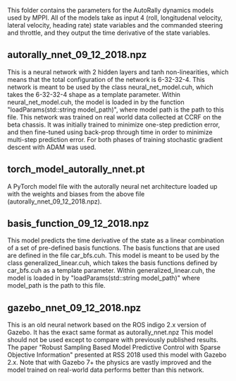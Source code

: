 This folder contains the parameters for the AutoRally dynamics models used by MPPI. All of the models take as input 4 (roll, longitudenal velocity, lateral velocity, heading rate) state variables and 
the commanded steering and throttle, and they output the time derivative of the state variables.

## autorally_nnet_09_12_2018.npz 
This is a neural network with 2 hidden layers and tanh non-linearities, which means that the total configuration of the network is 6-32-32-4. This network is meant to be used by the class neural_net_model.cuh, which takes the 6-32-32-4 shape as a template parameter. Within neural_net_model.cuh, the model is loaded in by the function "loadParams(std::string model_path)", where model path is the path to this file. This network was trained on real world data collected at CCRF on the beta chassis. It was initially
trained to minimize one-step prediction error, and then fine-tuned using back-prop through time in order to minimize multi-step prediction error. For both phases of training stochastic gradient descent with ADAM was used.

## torch_model_autorally_nnet.pt
A PyTorch model file with the autorally neural net architecture loaded up with the weights and biases from the above file (autorally_nnet_09_12_2018.npz).

## basis_function_09_12_2018.npz 
This model predicts the time derivative of the state as a linear combination of a set of pre-defined basis functions. The basis functions that are used are defined 
in the file car_bfs.cuh. This model is meant to be used by the class generalized_linear.cuh, which takes the basis functions defined by car_bfs.cuh as a template parameter. Within
generalized_linear.cuh, the model is loaded in by "loadParams(std::string model_path)" where model_path is the path to this file.

## gazebo_nnet_09_12_2018.npz 
This is an old neural network based on the ROS indigo 2.x version of Gazebo. It has the exact same format as autorally_nnet.npz This model should not be used except to compare with previously published results. The paper "Robust Sampling Based Model Predictive Control with Sparse Objective Information" presented at RSS 2018 used this model with Gazebo 2.x. Note that with Gazebo 7+ the physics are vastly improved and the model trained on real-world data performs better than this network.
